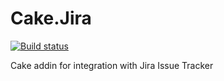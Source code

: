 # Cake.Jira

[![Build status](https://ci.appveyor.com/api/projects/status/od5piwwvn2nyfoet?svg=true)](https://ci.appveyor.com/project/Ninglin/cake-jira)

Cake addin for integration with Jira Issue Tracker
